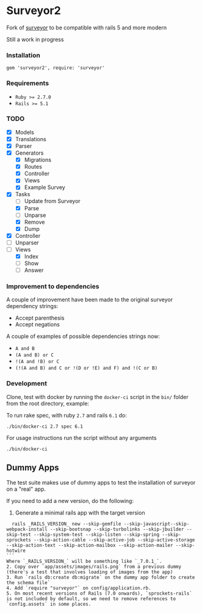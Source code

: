 # Surveyor2

Fork of [surveyor](https://github.com/NUBIC/surveyor) to be compatible with rails 5 and more modern

Still a work in progress

### Installation

`gem 'surveyor2', require: 'surveyor'`

### Requirements

* `Ruby >= 2.7.0`
* `Rails >= 5.1`

### TODO

* [X] Models
* [X] Translations
* [X] Parser
* [X] Generators
  * [X] Migrations
  * [X] Routes
  * [X] Controller
  * [X] Views
  * [X] Example Survey
* [X] Tasks
  * [ ] Update from Surveyor
  * [X] Parse
  * [ ] Unparse
  * [X] Remove
  * [X] Dump
* [X] Controller
* [ ] Unparser
* [ ] Views
  * [X] Index
  * [ ] Show
  * [ ] Answer

### Improvement to dependencies

A couple of improvement have been made to the original surveyor dependency strings:

* Accept parenthesis
* Accept negations

A couple of examples of possible dependencies strings now:

* `A and B`
* `(A and B) or C`
* `!(A and !B) or C`
* `(!(A and B) and C or !(D or !E) and F) and !(C or B)`

### Development

Clone, test with docker by running the `docker-ci` script in the `bin/` folder from the root directory, example:

To run rake spec, with ruby `2.7` and rails `6.1` do:

`./bin/docker-ci 2.7 spec 6.1`

For usage instructions run the script without any arguments

`./bin/docker-ci`

## Dummy Apps

The test suite makes use of dummy apps to test the installation of surveyor on a "real" app.

If you need to add a new version, do the following:

1. Generate a minimal rails app with the target version
  ````
    rails _RAILS_VERSION_ new --skip-gemfile --skip-javascript--skip-webpack-install --skip-bootsnap --skip-turbolinks --skip-jbuilder --skip-test --skip-system-test --skip-listen --skip-spring --skip-sprockets --skip-action-cable --skip-active-job --skip-active-storage --skip-action-text --skip-action-mailbox --skip-action-mailer --skip-hotwire
  ```
  Where `_RAILS_VERSION_` will be something like `_7.0.1_`.
2. Copy over `app/assets/images/rails.png` from a previous dummy (there's a test that involves loading of images from the app)
3. Run `rails db:create db:migrate` on the dummy app folder to create the schema file`
4. Add `require "surveyor"` on config/application.rb.
5. On most recent versions of Rails (7.0 onwards), `sprockets-rails` is not included by default, so we need to remove references to `config.assets` in some places.